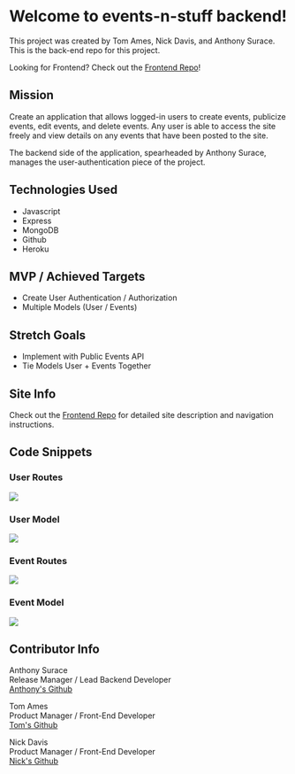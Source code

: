 # Welcome to events-n-stuff backend!

This project was created by Tom Ames, Nick Davis, and Anthony Surace. This is the back-end repo for this project.

Looking for Frontend? Check out the <a href="https://github.com/ajsur1017/events-n-stuff-frontend">Frontend Repo</a>!

## Mission

Create an application that allows logged-in users to create events, publicize events, edit events, and delete events. Any user is able to access the site freely and view details on any events that have been posted to the site.

The backend side of the application, spearheaded by Anthony Surace, manages the user-authentication piece of the project. 

## Technologies Used 

- Javascript
- Express
- MongoDB
- Github
- Heroku

## MVP / Achieved Targets

- Create User Authentication / Authorization
- Multiple Models (User / Events)

## Stretch Goals

- Implement with Public Events API
- Tie Models User + Events Together

## Site Info

Check out the <a href="https://github.com/ajsur1017/events-n-stuff-frontend">Frontend Repo</a> for detailed site description and navigation instructions.

## Code Snippets

### User Routes

<img src="https://imgur.com/NyrZg2e.png"/>

### User Model

<img src="https://imgur.com/wcGv3TG.png"/>

### Event Routes
<img src="https://imgur.com/1mbVRDf.png"/>

### Event Model
<img src="https://imgur.com/n9fXoCw.png"/>

## Contributor Info

Anthony Surace<br>
Release Manager / Lead Backend Developer<br>
<a href="https://github.com/ajsur1017">Anthony's Github</a>

Tom Ames<br>
Product Manager / Front-End Developer <br>
<a href="https://github.com/tsames">Tom's Github</a>

Nick Davis<br>
Product Manager / Front-End Developer <br>
<a href="https://github.com/nickdavis1018">Nick's Github</a>

